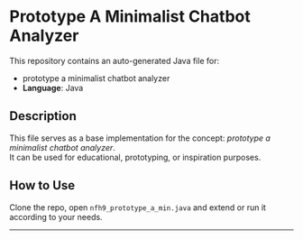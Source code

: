 # Prototype A Minimalist Chatbot Analyzer

This repository contains an auto-generated Java file for:

- prototype a minimalist chatbot analyzer
- **Language**: Java

## Description

This file serves as a base implementation for the concept: *prototype a minimalist chatbot analyzer*.  
It can be used for educational, prototyping, or inspiration purposes.

## How to Use

Clone the repo, open `nfh9_prototype_a_min.java` and extend or run it according to your needs.

---


